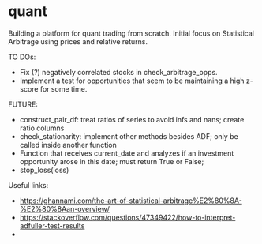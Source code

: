 # quant

Building a platform for quant trading from scratch. Initial focus on Statistical Arbitrage using prices and relative returns.

TO DOs:

- Fix (?) negatively correlated stocks in check_arbitrage_opps.
- Implement a test for opportunities that seem to be maintaining a high z-score for some time.


FUTURE:

- construct_pair_df: treat ratios of series to avoid infs and nans; create ratio columns
- check_stationarity: implement other methods besides ADF; only be called inside another function
- Function that receives current_date and analyzes if an investment opportunity arose in this date; must return True or False;
- stop_loss(loss)

Useful links:

- https://ghannami.com/the-art-of-statistical-arbitrage%E2%80%8A-%E2%80%8Aan-overview/
- https://stackoverflow.com/questions/47349422/how-to-interpret-adfuller-test-results
- 
